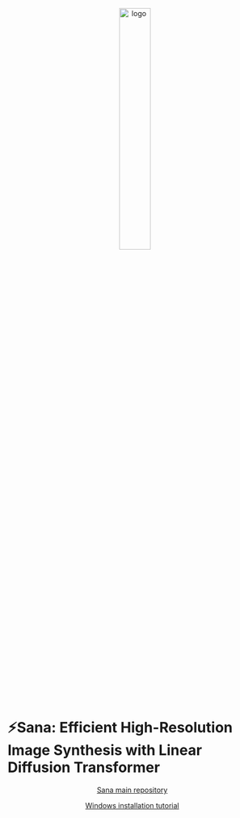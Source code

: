 <p align="center" style="border-radius: 10px">
  <img src="asset/logo.png" width="35%" alt="logo"/>
</p>

# ⚡️Sana: Efficient High-Resolution Image Synthesis with Linear Diffusion Transformer

<div align="center">
  <a href="https://github.com/NVlabs/Sana">Sana main repository</a> &ensp;
</div>

<p align="center" border-raduis="10px">
  <a href="https://youtu.be/JORL_67HzJI">Windows installation tutorial</a> &ensp;
</p>
